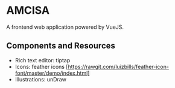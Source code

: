 # AMCISA
A frontend web application powered by VueJS.

## Components and Resources
 - Rich text editor: tiptap
 - Icons: feather icons [https://rawgit.com/luizbills/feather-icon-font/master/demo/index.html]
 - Illustrations: unDraw